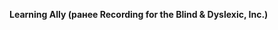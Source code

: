 **Learning Ally (ранее Recording for the Blind &amp; Dyslexic, Inc.)** 

<!--HONumber=Oct16_HO1-->


